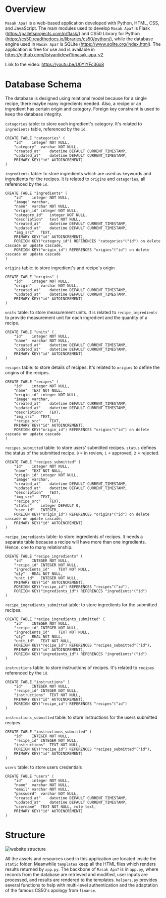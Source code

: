 ﻿

# Overview
 `Masak Apa?` is a web-based application developed with Python, HTML, CSS, and JavaScript. The main modules used to develop `Masak Apa?` is Flask (https://palletsprojects.com/p/flask/) and CS50 Library for Python (https://cs50.readthedocs.io/libraries/cs50/python/), while the database engine used in `Masak Apa?` is SQLite (https://www.sqlite.org/index.html). The application is free for use and is available in https://github.com/listyantidewi1/masak-apa-v2.

Link to the video: https://youtu.be/U0YIYFc36x8

# Database Schema
The database is designed using relational model because for a single recipe, there maybe many ingredients needed. Also, a recipe or an ingredient has certain origin and category. Foreign key constraint is used to keep the database integrity.

`categories` table: to store each ingredient's category. It's related to `ingredients` table, referenced by the `id`.

    CREATE TABLE "categories" (
    	"id"	integer NOT NULL,
    	"category"	varchar NOT NULL,
    	"created_at"	datetime DEFAULT CURRENT_TIMESTAMP,
    	"updated_at"	datetime DEFAULT CURRENT_TIMESTAMP,
    	PRIMARY KEY("id" AUTOINCREMENT)
    )
`ingredients` table: to store ingredients which are used as keywords and ingredients for the recipes. It is related to `origins` and `categories`, all referenced by the `id`.

    CREATE TABLE "ingredients" (
    	"id"	integer NOT NULL,
    	"image"	varchar,
    	"name"	varchar NOT NULL,
    	"origin_id"	integer NOT NULL,
    	"category_id"	integer NOT NULL,
    	"description"	text NOT NULL,
    	"created_at"	datetime DEFAULT CURRENT_TIMESTAMP,
    	"updated_at"	datetime DEFAULT CURRENT_TIMESTAMP,
    	"img_src"	TEXT,
    	PRIMARY KEY("id" AUTOINCREMENT),
    	FOREIGN KEY("category_id") REFERENCES "categories"("id") on delete cascade on update cascade,
    	FOREIGN KEY("origin_id") REFERENCES "origins"("id") on delete cascade on update cascade
    )

`origins` table: to store ingredient's and recipe's origin 

    CREATE TABLE "origins" (
    	"id"	integer NOT NULL,
    	"origin"	varchar NOT NULL,
    	"created_at"	datetime DEFAULT CURRENT_TIMESTAMP,
    	"updated_at"	datetime DEFAULT CURRENT_TIMESTAMP,
    	PRIMARY KEY("id" AUTOINCREMENT)
    )

`units` table: to store measurement units. It is related to `recipe_ingredients` to provide measurement unit for each ingredient and the quantity of a recipe.

    CREATE TABLE "units" (
    	"id"	integer NOT NULL,
    	"name"	varchar NOT NULL,
    	"created_at"	datetime DEFAULT CURRENT_TIMESTAMP,
    	"updated_at"	datetime DEFAULT CURRENT_TIMESTAMP,
    	PRIMARY KEY("id" AUTOINCREMENT)
    )
`recipes` table: to store details of recipes. It's related to `origins` to define the origins of the recipes.

    CREATE TABLE "recipes" (
    	"id"	integer NOT NULL,
    	"name"	TEXT NOT NULL,
    	"origin_id"	integer NOT NULL,
    	"image"	varchar,
    	"created_at"	datetime DEFAULT CURRENT_TIMESTAMP,
    	"updated_at"	datetime DEFAULT CURRENT_TIMESTAMP,
    	"description"	TEXT,
    	"img_src"	TEXT,
    	"recipe_src"	TEXT,
    	PRIMARY KEY("id" AUTOINCREMENT),
    	FOREIGN KEY("origin_id") REFERENCES "origins"("id") on delete cascade on update cascade
    )
    
`recipes_submitted` table: to store users' submitted recipes. `status` defines the status of the submitted recipe. `0` = in review, `1` = approved, `2` = rejected.

    CREATE TABLE "recipes_submitted" (
    	"id"	integer NOT NULL,
    	"name"	TEXT NOT NULL,
    	"origin_id"	integer NOT NULL,
    	"image"	varchar,
    	"created_at"	datetime DEFAULT CURRENT_TIMESTAMP,
    	"updated_at"	datetime DEFAULT CURRENT_TIMESTAMP,
    	"description"	TEXT,
    	"img_src"	TEXT,
    	"recipe_src"	TEXT,
    	"status"	integer DEFAULT 0,
    	"user_id"	INTEGER,
    	FOREIGN KEY("origin_id") REFERENCES "origins"("id") on delete cascade on update cascade,
    	PRIMARY KEY("id" AUTOINCREMENT)
    )

`recipe_ingredients` table: to store ingredients of recipes. It needs a separate table because a recipe will have more than one ingredients. Hence, one to many relationship.

    CREATE TABLE "recipe_ingredients" (
    	"id"	INTEGER NOT NULL,
    	"recipe_id"	INTEGER NOT NULL,
    	"ingredients_id"	TEXT NOT NULL,
    	"qty"	REAL NOT NULL,
    	"unit_id"	INTEGER NOT NULL,
    	PRIMARY KEY("id" AUTOINCREMENT),
    	FOREIGN KEY("recipe_id") REFERENCES "recipes"("id"),
    	FOREIGN KEY("ingredients_id") REFERENCES "ingredients"("id")
    )


`recipe_ingredients_submitted` table: to store ingredients for the submitted recipes. 


    CREATE TABLE "recipe_ingredients_submitted" (
    	"id"	INTEGER NOT NULL,
    	"recipe_id"	INTEGER NOT NULL,
    	"ingredients_id"	TEXT NOT NULL,
    	"qty"	REAL NOT NULL,
    	"unit_id"	TEXT NOT NULL,
    	FOREIGN KEY("recipe_id") REFERENCES "recipes_submitted"("id"),
    	PRIMARY KEY("id" AUTOINCREMENT),
    	FOREIGN KEY("ingredients_id") REFERENCES "ingredients"("id")
    )

`instructions` table: to store instructions of recipes. It's related to `recipes` referenced by the `id`.

    CREATE TABLE "instructions" (
    	"id"	INTEGER NOT NULL,
    	"recipe_id"	INTEGER NOT NULL,
    	"instructions"	TEXT NOT NULL,
    	PRIMARY KEY("id" AUTOINCREMENT),
    	FOREIGN KEY("recipe_id") REFERENCES "recipes"("id")
    )

`instructions_submitted` table: to store instructions for the users submitted recipes.

    CREATE TABLE "instructions_submitted" (
    	"id"	INTEGER NOT NULL,
    	"recipe_id"	INTEGER NOT NULL,
    	"instructions"	TEXT NOT NULL,
    	FOREIGN KEY("recipe_id") REFERENCES "recipes_submitted"("id"),
    	PRIMARY KEY("id" AUTOINCREMENT)
    )

`users` table: to store users credentials

    CREATE TABLE "users" (
    	"id"	integer NOT NULL,
    	"name"	varchar NOT NULL,
    	"email"	varchar NOT NULL,
    	"password"	varchar NOT NULL,
    	"created_at"	datetime DEFAULT CURRENT_TIMESTAMP,
    	"updated_at"	datetime DEFAULT CURRENT_TIMESTAMP,
    	"username"	TEXT NOT NULL, role text,
    	PRIMARY KEY("id" AUTOINCREMENT)
    )

# Structure
![website structure](https://raw.githubusercontent.com/listyantidewi1/masak-apa-v2/main/screenshots/structure.png)

All the assets and resources used in this application are located inside the `static` folder. Meanwhile `templates` keep all the HTML files which renders results returned by `app.py`.
The backbone of `Masak Apa?` is in `app.py`, where records from the database are retrieved and modified, user inputs are processed, and results are rendered to the templates.
`helpers.py` provides several functions to help with multi-level authentication and the adaptation of the famous CS50's apology from `finance`.

